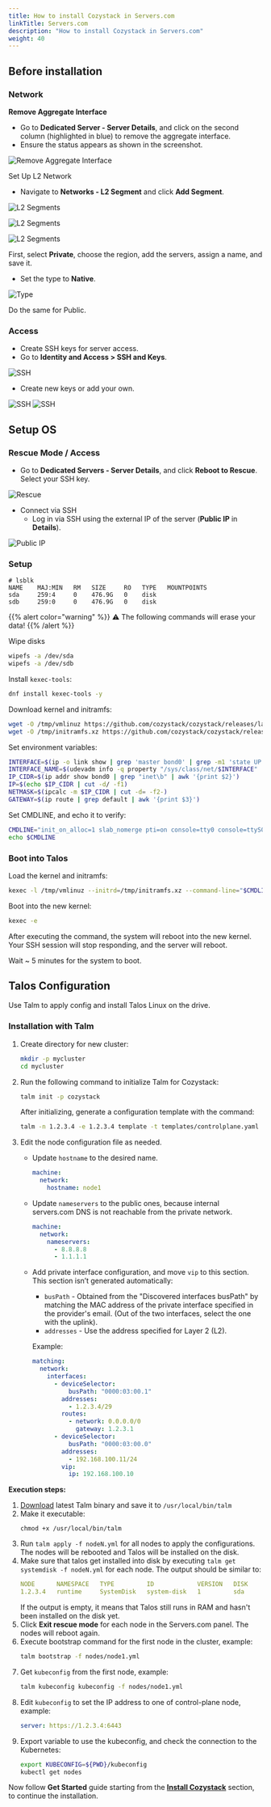```yaml
---
title: How to install Cozystack in Servers.com
linkTitle: Servers.com
description: "How to install Cozystack in Servers.com"
weight: 40
---
```


## Before installation

### Network

**Remove Aggregate Interface**
- Go to **Dedicated Server - Server Details**, and click on the second column (highlighted in blue) to remove the aggregate interface.
- Ensure the status appears as shown in the screenshot.

![Remove Aggregate Interface](img/remove_aggregate_interface.png)

Set Up L2 Network
- Navigate to **Networks - L2 Segment** and click **Add Segment**.

![L2 Segments](img/l2_segments1.png)

![L2 Segments](img/l2_segments2.png)

![L2 Segments](img/l2_segments3.png)

First, select **Private**, choose the region, add the servers, assign a name, and save it.
- Set the type to **Native**.

![Type](img/type_native.png)

Do the same for Public.

### Access
- Create SSH keys for server access.
- Go to **Identity and Access > SSH and Keys**.

![SSH](img/ssh_gpg_keys1.png)

- Create new keys or add your own.

![SSH](img/ssh_gpg_keys2.png)
![SSH](img/ssh_gpg_keys3.png)

## Setup OS

### Rescue Mode / Access

- Go to **Dedicated Servers - Server Details**, and click **Reboot to Rescue**. Select your SSH key.

![Rescue](img/rescue.png)

- Connect via SSH
  - Log in via SSH using the external IP of the server (**Public IP** in **Details**).

![Public IP](img/public_ip.png)

### Setup

```console
# lsblk
NAME    MAJ:MIN   RM   SIZE     RO   TYPE   MOUNTPOINTS
sda     259:4     0    476.9G   0    disk
sdb     259:0     0    476.9G   0    disk
```
{{% alert color="warning" %}}
:warning: The following commands will erase your data!
{{% /alert %}}

Wipe disks
```bash
wipefs -a /dev/sda
wipefs -a /dev/sdb
```

Install `kexec-tools`:

```bash
dnf install kexec-tools -y
```

Download kernel and initramfs:

```bash
wget -O /tmp/vmlinuz https://github.com/cozystack/cozystack/releases/latest/download/kernel-amd64
wget -O /tmp/initramfs.xz https://github.com/cozystack/cozystack/releases/latest/download/initramfs-metal-amd64.xz
```

Set environment variables:

```bash
INTERFACE=$(ip -o link show | grep 'master bond0' | grep -m1 'state UP' | awk -F': ' '{print $2}')
INTERFACE_NAME=$(udevadm info -q property "/sys/class/net/$INTERFACE" | grep "ID_NET_NAME_ONBOARD=" | cut -d'=' -f2)
IP_CIDR=$(ip addr show bond0 | grep "inet\b" | awk '{print $2}')
IP=$(echo $IP_CIDR | cut -d/ -f1)
NETMASK=$(ipcalc -m $IP_CIDR | cut -d= -f2-)
GATEWAY=$(ip route | grep default | awk '{print $3}')
```

Set CMDLINE, and echo it to verify:

```bash
CMDLINE="init_on_alloc=1 slab_nomerge pti=on console=tty0 console=ttyS0 printk.devkmsg=on talos.platform=metal ip=${IP}::${GATEWAY}:${NETMASK}::${INTERFACE_NAME}:::::"
echo $CMDLINE
```

### Boot into Talos

Load the kernel and initramfs:

```bash
kexec -l /tmp/vmlinuz --initrd=/tmp/initramfs.xz --command-line="$CMDLINE"
```

Boot into the new kernel:

```bash
kexec -e
```

After executing the command, the system will reboot into the new kernel. Your SSH session will stop responding, and the server will reboot.

Wait ~ 5 minutes for the system to boot.


## Talos Configuration

Use Talm to apply config and install Talos Linux on the drive.

### Installation with Talm

1. Create directory for new cluster:
   ```bash
   mkdir -p mycluster
   cd mycluster
   ```

2. Run the following command to initialize Talm for Cozystack:

   ```bash
   talm init -p cozystack
   ```

   After initializing, generate a configuration template with the command:

   ```bash
   talm -n 1.2.3.4 -e 1.2.3.4 template -t templates/controlplane.yaml -i > nodes/nodeN.yaml
   ```

3. Edit the node configuration file as needed.

   - Update `hostname` to the desired name.
     ```yaml
     machine:
       network:
         hostname: node1
     ```

   - Update `nameservers` to the public ones, because internal servers.com DNS is not reachable from the private network.
     ```yaml
     machine:
       network:
         nameservers:
           - 8.8.8.8
           - 1.1.1.1
     ```
   - Add private interface configuration, and move `vip` to this section. This section isn’t generated automatically:
     - `busPath` - Obtained from the "Discovered interfaces busPath" by matching the MAC address of the private interface specified in the provider's email. (Out of the two interfaces, select the one with the uplink).
     - `addresses` - Use the address specified for Layer 2 (L2).

     Example:
     ```yaml
     matching:
       network:
         interfaces:
           - deviceSelector:
               busPath: "0000:03:00.1"
             addresses:
               - 1.2.3.4/29
             routes:
               - network: 0.0.0.0/0
                 gateway: 1.2.3.1
           - deviceSelector:
               busPath: "0000:03:00.0"
             addresses:
               - 192.168.100.11/24
             vip:
               ip: 192.168.100.10
     ```

**Execution steps:**

1. [Download](https://github.com/cozystack/talm/releases/latest) latest Talm binary and save it to `/usr/local/bin/talm`
2. Make it executable:
   ```
   chmod +x /usr/local/bin/talm
   ```
3. Run `talm apply -f nodeN.yml` for all nodes to apply the configurations. The nodes will be rebooted and Talos will be installed on the disk.
4. Make sure that talos get installed into disk by executing `talm get systemdisk -f nodeN.yml` for each node. The output should be similar to:
   ```yaml
   NODE      NAMESPACE   TYPE         ID            VERSION   DISK
   1.2.3.4   runtime     SystemDisk   system-disk   1         sda
   ```
   If the output is empty, it means that Talos still runs in RAM and hasn't been installed on the disk yet.
5. Click **Exit rescue mode** for each node in the Servers.com panel. The nodes will reboot again.
6. Execute bootstrap command for the first node in the cluster, example:
   ```bash
   talm bootstrap -f nodes/node1.yml
   ```
7. Get `kubeconfig` from the first node, example:
   ```bash
   talm kubeconfig kubeconfig -f nodes/node1.yml
   ```
8. Edit `kubeconfig` to set the IP address to one of control-plane node, example:
   ```yaml
   server: https://1.2.3.4:6443
   ```
9. Export variable to use the kubeconfig, and check the connection to the Kubernetes:
   ```bash
   export KUBECONFIG=${PWD}/kubeconfig
   kubectl get nodes
   ```

Now follow **Get Started** guide starting from the [**Install Cozystack**](/docs/getting-started/first-deployment/#install-cozystack) section, to continue the installation.


